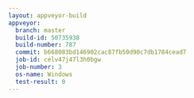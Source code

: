```yaml
---
layout: appveyor-build
appveyor:
  branch: master
  build-id: 50735938
  build-number: 787
  commit: b668083bd146902cac87fb50d90c7db1784cead7
  job-id: celv47j47l3h0bgw
  job-number: 3
  os-name: Windows
  test-result: 0
---
```

